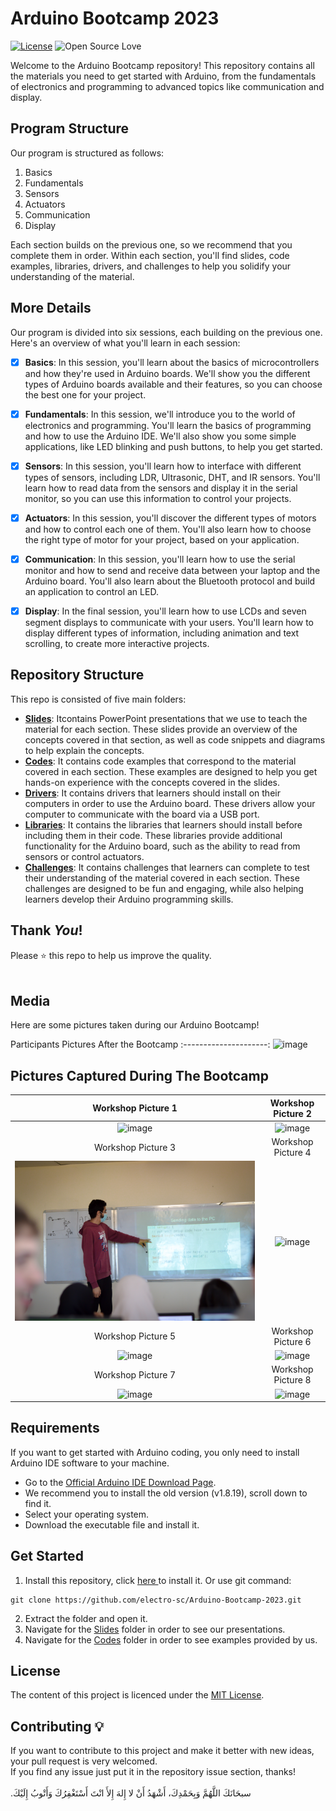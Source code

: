 # Arduino Bootcamp 2023
[![License](https://img.shields.io/badge/License-MIT-blue.svg)](LICENSE)
![Open Source Love](https://badges.frapsoft.com/os/v1/open-source.svg?v=102)

Welcome to the Arduino Bootcamp repository! This repository contains all the materials you need to get started with Arduino, from the fundamentals of electronics and programming to advanced topics like communication and display.


## Program Structure
Our program is structured as follows:

1. Basics
2. Fundamentals
3. Sensors
4. Actuators
5. Communication
6. Display

Each section builds on the previous one, so we recommend that you complete them in order. Within each section, you'll find slides, code examples, libraries, drivers, and challenges to help you solidify your understanding of the material.

## More Details
Our program is divided into six sessions, each building on the previous one. Here's an overview of what you'll learn in each session:

* [x] <b>Basics</b>: In this session, you'll learn about the basics of microcontrollers and how they're used in Arduino boards. We'll show you the different types of Arduino boards available and their features, so you can choose the best one for your project.
* [x] <b>Fundamentals</b>: In this session, we'll introduce you to the world of electronics and programming. You'll learn the basics of programming and how to use the Arduino IDE. We'll also show you some simple applications, like LED blinking and push buttons, to help you get started.
* [x] <b>Sensors</b>: In this session, you'll learn how to interface with different types of sensors, including LDR, Ultrasonic, DHT, and IR sensors. You'll learn how to read data from the sensors and display it in the serial monitor, so you can use this information to control your projects.
* [x] <b>Actuators</b>: In this session, you'll discover the different types of motors and how to control each one of them. You'll also learn how to choose the right type of motor for your project, based on your application.
* [x] <b>Communication</b>: In this session, you'll learn how to use the serial monitor and how to send and receive data between your laptop and the Arduino board. You'll also learn about the Bluetooth protocol and build an application to control an LED.
* [x] <b>Display</b>: In the final session, you'll learn how to use LCDs and seven segment displays to communicate with your users. You'll learn how to display different types of information, including animation and text scrolling, to create more interactive projects.


## Repository Structure
This repo is consisted of five main folders:

* [<b>Slides</b>](Slides): Itcontains PowerPoint presentations that we use to teach the material for each section. These slides provide an overview of the concepts covered in that section, as well as code snippets and diagrams to help explain the concepts.
* [<b>Codes</b>](Codes): It contains code examples that correspond to the material covered in each section. These examples are designed to help you get hands-on experience with the concepts covered in the slides.
* [<b>Drivers</b>](Drivers): It contains drivers that learners should install on their computers in order to use the Arduino board. These drivers allow your computer to communicate with the board via a USB port.
* [<b>Libraries</b>](Libraries): It contains the libraries that learners should install before including them in their code. These libraries provide additional functionality for the Arduino board, such as the ability to read from sensors or control actuators.
* [<b>Challenges</b>](Challenges): It contains challenges that learners can complete to test their understanding of the material covered in each section. These challenges are designed to be fun and engaging, while also helping learners develop their Arduino programming skills.



## Thank _You_!
Please :star: this repo to help us improve the quality.
<br><br>


## Media
Here are some pictures taken during our Arduino Bootcamp!

Participants Pictures After the Bootcamp
:---------------------:
![image](RepoImages/Participants.png)


## Pictures Captured During The Bootcamp
Workshop Picture 1           | Workshop Picture 2
:---------------------:|:------------------:
![image](RepoImages/1.jpg) | ![image](RepoImages/2.jpg)
Workshop Picture 3         |  Workshop Picture 4
![image](RepoImages/3.jpg) | ![image](RepoImages/4.jpg)
Workshop Picture 5         |  Workshop Picture 6
![image](RepoImages/5.jpg) | ![image](RepoImages/6.jpg)
Workshop Picture 7         |  Workshop Picture 8
![image](RepoImages/7.jpg) | ![image](RepoImages/8.jpg)

## Requirements

If you want to get started with Arduino coding, you only need to install Arduino IDE software to your machine.

* Go to the <a href="https://www.arduino.cc/en/software">Official Arduino IDE Download Page</a>.
* We recommend you to install the old version (v1.8.19), scroll down to find it.
* Select your operating system.
* Download the executable file and install it.


## Get Started

1. Install this repository, click <a href="https://github.com/electro-sc/Arduino-Bootcamp-2023/archive/master.zip"> here </a> to install it. Or use git command:
```bach
git clone https://github.com/electro-sc/Arduino-Bootcamp-2023.git
```
2. Extract the folder and open it.
3. Navigate for the [Slides](Slides) folder in order to see our presentations.
4. Navigate for the [Codes](Codes) folder in order to see examples provided by us.


## License
The content of this project is licenced under the [MIT License](LICENSE).

## Contributing 💡
If you want to contribute to this project and make it better with new ideas, your pull request is very welcomed.<br>
If you find any issue just put it in the repository issue section, thanks!<br><br>
.سبحَانَكَ اللَّهُمَّ وَبِحَمْدِكَ، أَشْهَدُ أَنْ لا إِلهَ إِلأَ انْتَ أَسْتَغْفِرُكَ وَأَتْوبُ إِلَيْكَ
